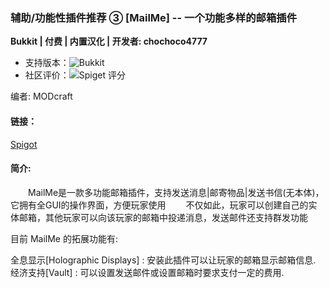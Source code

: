 ### 辅助/功能性插件推荐 ③ [MailMe] -- 一个功能多样的邮箱插件

**Bukkit | 付费 | 内置汉化 | 开发者: chochoco4777**

* 支持版本：![Bukkit](https://img.shields.io/spiget/tested-versions/76442?label=Bukkit)
* 社区评价：![Spiget 评分](https://img.shields.io/spiget/rating/76442?label=Spigot%20%E8%AF%84%E5%88%86&style=flat-square)

编者: MODcraft

#### 链接：

[Spigot](https://www.spigotmc.org/resources/76442/)

#### 简介:
&emsp;&emsp;MailMe是一款多功能邮箱插件，支持发送消息|邮寄物品|发送书信(无本体)，它拥有全GUI的操作界面，方便玩家使用
&emsp;&emsp;不仅如此，玩家可以创建自己的实体邮箱，其他玩家可以向该玩家的邮箱中投递消息，发送邮件还支持群发功能

目前 MailMe 的拓展功能有:

全息显示[Holographic Displays] : 安装此插件可以让玩家的邮箱显示邮箱信息.
经济支持[Vault] : 可以设置发送邮件或设置邮箱时要求支付一定的费用.
